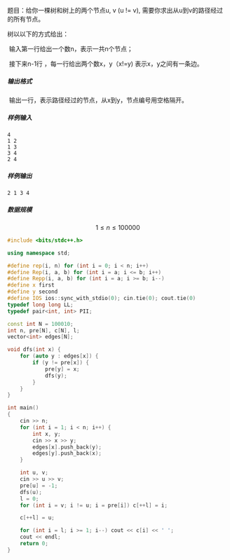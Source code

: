 题目：给你一棵树和树上的两个节点u, v (u != v), 需要你求出从u到v的路径经过的所有节点。

树以以下的方式给出：

​	输入第一行给出一个数n，表示一共n个节点；

​	接下来n-1行 ，每一行给出两个数x，y（x!=y) 表示x，y之间有一条边。



##### 输出格式

​	输出一行，表示路径经过的节点，从x到y，节点编号用空格隔开。



##### 样例输入

```
4
1 2
1 3
3 4
2 4
```

##### 样例输出

```
2 1 3 4
```

##### 数据规模

$$1 \leq n \leq 100000$$



```c++
#include <bits/stdc++.h>

using namespace std;

#define rep(i, n) for (int i = 0; i < n; i++) 
#define Rep(i, a, b) for (int i = a; i <= b; i++)
#define Repp(i, a, b) for (int i = a; i >= b; i--)
#define x first
#define y second
#define IOS ios::sync_with_stdio(0); cin.tie(0); cout.tie(0)
typedef long long LL;
typedef pair<int, int> PII;

const int N = 100010;
int n, pre[N], c[N], l;
vector<int> edges[N]; 

void dfs(int x) {
	for (auto y : edges[x]) {
		if (y != pre[x]) {
			pre[y] = x;
			dfs(y);
		}
	}
}

int main()
{
    cin >> n;
    for (int i = 1; i < n; i++) {
    	int x, y;
    	cin >> x >> y;
    	edges[x].push_back(y);
    	edges[y].push_back(x);
    }

    int u, v;
    cin >> u >> v;
    pre[u] = -1;
    dfs(u);
    l = 0;
    for (int i = v; i != u; i = pre[i]) c[++l] = i;

    c[++l] = u;

    for (int i = l; i >= 1; i--) cout << c[i] << ' ';
    cout << endl;
    return 0;
}
```

